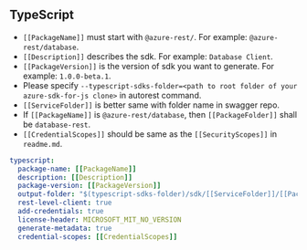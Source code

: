 ## TypeScript

- `[[PackageName]]` must start with `@azure-rest/`. For example: `@azure-rest/database`.
- `[[Description]]` describes the sdk. For example: `Database Client`.
- `[[PackageVersion]]` is the version of sdk you want to generate. For example: `1.0.0-beta.1`.
- Please specify `--typescript-sdks-folder=<path to root folder of your azure-sdk-for-js clone>` in autorest command.
- `[[ServiceFolder]]` is better same with folder name in swagger repo.
- If `[[PackageName]]` is `@azure-rest/database`, then `[[PackageFolder]]` shall be `database-rest`.
- `[[CredentialScopes]]` should be same as the `[[SecurityScopes]]` in `readme.md`.

```yaml $(typescript)
typescript:
  package-name: [[PackageName]]
  description: [[Description]]
  package-version: [[PackageVersion]]
  output-folder: "$(typescript-sdks-folder)/sdk/[[ServiceFolder]]/[[PackageFolder]]"
  rest-level-client: true
  add-credentials: true
  license-header: MICROSOFT_MIT_NO_VERSION
  generate-metadata: true
  credential-scopes: [[CredentialScopes]]